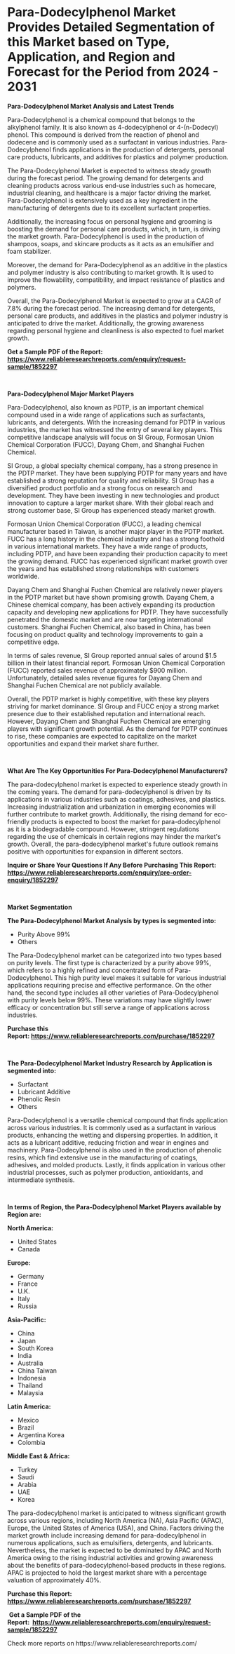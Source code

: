 <p><h1>Para-Dodecylphenol Market Provides Detailed Segmentation of this Market based on Type, Application, and Region and Forecast for the Period from 2024 - 2031</h1></p><p><strong>Para-Dodecylphenol Market Analysis and Latest Trends</strong></p>
<p><p>Para-Dodecylphenol is a chemical compound that belongs to the alkylphenol family. It is also known as 4-dodecylphenol or 4-(n-Dodecyl) phenol. This compound is derived from the reaction of phenol and dodecene and is commonly used as a surfactant in various industries. Para-Dodecylphenol finds applications in the production of detergents, personal care products, lubricants, and additives for plastics and polymer production.</p><p>The Para-Dodecylphenol Market is expected to witness steady growth during the forecast period. The growing demand for detergents and cleaning products across various end-use industries such as homecare, industrial cleaning, and healthcare is a major factor driving the market. Para-Dodecylphenol is extensively used as a key ingredient in the manufacturing of detergents due to its excellent surfactant properties.</p><p>Additionally, the increasing focus on personal hygiene and grooming is boosting the demand for personal care products, which, in turn, is driving the market growth. Para-Dodecylphenol is used in the production of shampoos, soaps, and skincare products as it acts as an emulsifier and foam stabilizer.</p><p>Moreover, the demand for Para-Dodecylphenol as an additive in the plastics and polymer industry is also contributing to market growth. It is used to improve the flowability, compatibility, and impact resistance of plastics and polymers.</p><p>Overall, the Para-Dodecylphenol Market is expected to grow at a CAGR of 7.8% during the forecast period. The increasing demand for detergents, personal care products, and additives in the plastics and polymer industry is anticipated to drive the market. Additionally, the growing awareness regarding personal hygiene and cleanliness is also expected to fuel market growth.</p></p>
<p><strong>Get a Sample PDF of the Report:&nbsp; <a href="https://www.reliableresearchreports.com/enquiry/request-sample/1852297">https://www.reliableresearchreports.com/enquiry/request-sample/1852297</a></strong></p>
<p>&nbsp;</p>
<p><strong>Para-Dodecylphenol Major Market Players</strong></p>
<p><p>Para-Dodecylphenol, also known as PDTP, is an important chemical compound used in a wide range of applications such as surfactants, lubricants, and detergents. With the increasing demand for PDTP in various industries, the market has witnessed the entry of several key players. This competitive landscape analysis will focus on SI Group, Formosan Union Chemical Corporation (FUCC), Dayang Chem, and Shanghai Fuchen Chemical.</p><p>SI Group, a global specialty chemical company, has a strong presence in the PDTP market. They have been supplying PDTP for many years and have established a strong reputation for quality and reliability. SI Group has a diversified product portfolio and a strong focus on research and development. They have been investing in new technologies and product innovation to capture a larger market share. With their global reach and strong customer base, SI Group has experienced steady market growth.</p><p>Formosan Union Chemical Corporation (FUCC), a leading chemical manufacturer based in Taiwan, is another major player in the PDTP market. FUCC has a long history in the chemical industry and has a strong foothold in various international markets. They have a wide range of products, including PDTP, and have been expanding their production capacity to meet the growing demand. FUCC has experienced significant market growth over the years and has established strong relationships with customers worldwide.</p><p>Dayang Chem and Shanghai Fuchen Chemical are relatively newer players in the PDTP market but have shown promising growth. Dayang Chem, a Chinese chemical company, has been actively expanding its production capacity and developing new applications for PDTP. They have successfully penetrated the domestic market and are now targeting international customers. Shanghai Fuchen Chemical, also based in China, has been focusing on product quality and technology improvements to gain a competitive edge.</p><p>In terms of sales revenue, SI Group reported annual sales of around $1.5 billion in their latest financial report. Formosan Union Chemical Corporation (FUCC) reported sales revenue of approximately $900 million. Unfortunately, detailed sales revenue figures for Dayang Chem and Shanghai Fuchen Chemical are not publicly available.</p><p>Overall, the PDTP market is highly competitive, with these key players striving for market dominance. SI Group and FUCC enjoy a strong market presence due to their established reputation and international reach. However, Dayang Chem and Shanghai Fuchen Chemical are emerging players with significant growth potential. As the demand for PDTP continues to rise, these companies are expected to capitalize on the market opportunities and expand their market share further.</p></p>
<p>&nbsp;</p>
<p><strong>What Are The Key Opportunities For Para-Dodecylphenol Manufacturers?</strong></p>
<p><p>The para-dodecylphenol market is expected to experience steady growth in the coming years. The demand for para-dodecylphenol is driven by its applications in various industries such as coatings, adhesives, and plastics. Increasing industrialization and urbanization in emerging economies will further contribute to market growth. Additionally, the rising demand for eco-friendly products is expected to boost the market for para-dodecylphenol as it is a biodegradable compound. However, stringent regulations regarding the use of chemicals in certain regions may hinder the market's growth. Overall, the para-dodecylphenol market's future outlook remains positive with opportunities for expansion in different sectors.</p></p>
<p><strong>Inquire or Share Your Questions If Any Before Purchasing This Report: <a href="https://www.reliableresearchreports.com/enquiry/pre-order-enquiry/1852297">https://www.reliableresearchreports.com/enquiry/pre-order-enquiry/1852297</a></strong></p>
<p>&nbsp;</p>
<p><strong>Market Segmentation</strong></p>
<p><strong>The Para-Dodecylphenol Market Analysis by types is segmented into:</strong></p>
<p><ul><li>Purity Above 99%</li><li>Others</li></ul></p>
<p><p>The Para-Dodecylphenol market can be categorized into two types based on purity levels. The first type is characterized by a purity above 99%, which refers to a highly refined and concentrated form of Para-Dodecylphenol. This high purity level makes it suitable for various industrial applications requiring precise and effective performance. On the other hand, the second type includes all other varieties of Para-Dodecylphenol with purity levels below 99%. These variations may have slightly lower efficacy or concentration but still serve a range of applications across industries.</p></p>
<p><strong>Purchase this Report:&nbsp;<a href="https://www.reliableresearchreports.com/purchase/1852297">https://www.reliableresearchreports.com/purchase/1852297</a></strong></p>
<p>&nbsp;</p>
<p><strong>The Para-Dodecylphenol Market Industry Research by Application is segmented into:</strong></p>
<p><ul><li>Surfactant</li><li>Lubricant Additive</li><li>Phenolic Resin</li><li>Others</li></ul></p>
<p><p>Para-Dodecylphenol is a versatile chemical compound that finds application across various industries. It is commonly used as a surfactant in various products, enhancing the wetting and dispersing properties. In addition, it acts as a lubricant additive, reducing friction and wear in engines and machinery. Para-Dodecylphenol is also used in the production of phenolic resins, which find extensive use in the manufacturing of coatings, adhesives, and molded products. Lastly, it finds application in various other industrial processes, such as polymer production, antioxidants, and intermediate synthesis.</p></p>
<p>&nbsp;</p>
<p><strong>In terms of Region, the Para-Dodecylphenol Market Players available by Region are:</strong></p>
<p>
    <p> <strong> North America: </strong>
        <ul>
            <li>United States</li>
            <li>Canada</li>
        </ul>
        </p> 
    <p> <strong> Europe: </strong>
        <ul>
            <li>Germany</li>
            <li>France</li>
            <li>U.K.</li>
            <li>Italy</li>
            <li>Russia</li>
        </ul>
        </p> 
    <p> <strong> Asia-Pacific: </strong>
        <ul>
            <li>China</li>
            <li>Japan</li>
            <li>South Korea</li>
            <li>India</li>
            <li>Australia</li>
            <li>China Taiwan</li>
            <li>Indonesia</li>
            <li>Thailand</li>
            <li>Malaysia</li>
        </ul>
        </p> 
    <p> <strong> Latin America: </strong>
        <ul>
            <li>Mexico</li>
            <li>Brazil</li>
            <li>Argentina Korea</li>
            <li>Colombia</li>
        </ul>
        </p> 
    <p> <strong> Middle East & Africa: </strong>
        <ul>
            <li>Turkey</li>
            <li>Saudi</li>
            <li>Arabia</li>
            <li>UAE</li>
            <li>Korea</li>
        </ul>
    </p>
    </p>
<p><p>The para-dodecylphenol market is anticipated to witness significant growth across various regions, including North America (NA), Asia Pacific (APAC), Europe, the United States of America (USA), and China. Factors driving the market growth include increasing demand for para-dodecylphenol in numerous applications, such as emulsifiers, detergents, and lubricants. Nevertheless, the market is expected to be dominated by APAC and North America owing to the rising industrial activities and growing awareness about the benefits of para-dodecylphenol-based products in these regions. APAC is projected to hold the largest market share with a percentage valuation of approximately 40%.</p></p>
<p><strong>Purchase this Report: <a href="https://www.reliableresearchreports.com/purchase/1852297">https://www.reliableresearchreports.com/purchase/1852297</a></strong></p>
<p>&nbsp;<strong>Get a Sample PDF of the Report:&nbsp;&nbsp;<a href="https://www.reliableresearchreports.com/enquiry/request-sample/1852297">https://www.reliableresearchreports.com/enquiry/request-sample/1852297</a></strong></p>
<p><strong></strong></p>
<p>Check more reports on https://www.reliableresearchreports.com/</p>